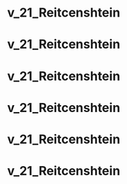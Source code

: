 # v_21_Reitcenshtein
# v_21_Reitcenshtein
# v_21_Reitcenshtein
# v_21_Reitcenshtein
# v_21_Reitcenshtein
# v_21_Reitcenshtein
